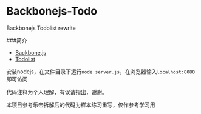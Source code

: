 # Backbonejs-Todo
Backbonejs Todolist rewrite

###简介
* [Backbone.js](http://backbonejs.org/)   
* [Todolist](http://backbonejs.org/examples/todos/index.html)  

安装nodejs，在文件目录下运行`node server.js`，在浏览器输入`localhost:8080`即可访问

代码注释为个人理解，有误请指出，谢谢。

本项目参考乐帝拆解后的代码为样本练习重写，仅作参考学习用

